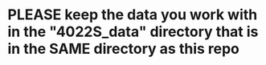 # PLEASE keep the data you work with in the "4022S_data" directory that is in the SAME directory as this repo
